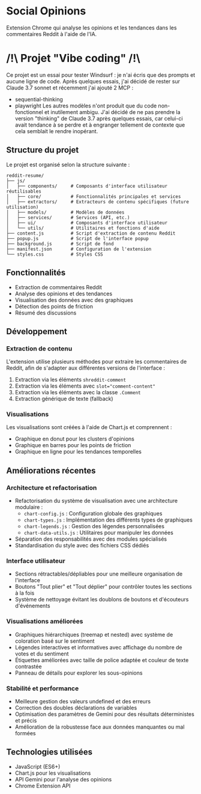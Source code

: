# Social Opinions

Extension Chrome qui analyse les opinions et les tendances dans les commentaires Reddit à l'aide de l'IA.

# /!\ Projet "Vibe coding" /!\
Ce projet est un essai pour tester Windsurf : je n'ai écris que des prompts et aucune ligne de code.
Après quelques essais, j'ai décidé de rester sur Claude 3.7 sonnet et récemment j'ai ajouté 2 MCP :
- sequential-thinking
- playwright
Les autres modèles n'ont produit que du code non-fonctionnel et inutilement ambigu.
J'ai décidé de ne pas prendre la version "thinking" de Claude 3.7 après quelques essais, 
car celui-ci avait tendance à se perdre et à engranger tellement de contexte que cela semblait le rendre inopérant.


## Structure du projet

Le projet est organisé selon la structure suivante :

```
reddit-resume/
├── js/
│   ├── components/     # Composants d'interface utilisateur réutilisables
│   ├── core/           # Fonctionnalités principales et services
│   ├── extractors/     # Extracteurs de contenu spécifiques (future utilisation)
│   ├── models/         # Modèles de données
│   ├── services/       # Services (API, etc.)
│   ├── ui/             # Composants d'interface utilisateur
│   └── utils/          # Utilitaires et fonctions d'aide
├── content.js          # Script d'extraction de contenu Reddit
├── popup.js            # Script de l'interface popup
├── background.js       # Script de fond
├── manifest.json       # Configuration de l'extension
└── styles.css          # Styles CSS
```

## Fonctionnalités

- Extraction de commentaires Reddit
- Analyse des opinions et des tendances
- Visualisation des données avec des graphiques
- Détection des points de friction
- Résumé des discussions

## Développement

### Extraction de contenu

L'extension utilise plusieurs méthodes pour extraire les commentaires de Reddit, afin de s'adapter aux différentes versions de l'interface :

1. Extraction via les éléments `shreddit-comment`
2. Extraction via les éléments avec `slot="comment-content"`
3. Extraction via les éléments avec la classe `.Comment`
4. Extraction générique de texte (fallback)

### Visualisations

Les visualisations sont créées à l'aide de Chart.js et comprennent :

- Graphique en donut pour les clusters d'opinions
- Graphique en barres pour les points de friction
- Graphique en ligne pour les tendances temporelles

## Améliorations récentes

### Architecture et refactorisation
- Refactorisation du système de visualisation avec une architecture modulaire :
  - `chart-config.js` : Configuration globale des graphiques
  - `chart-types.js` : Implémentation des différents types de graphiques
  - `chart-legends.js` : Gestion des légendes personnalisées
  - `chart-data-utils.js` : Utilitaires pour manipuler les données
- Séparation des responsabilités avec des modules spécialisés
- Standardisation du style avec des fichiers CSS dédiés

### Interface utilisateur
- Sections rétractables/dépliables pour une meilleure organisation de l'interface
- Boutons "Tout plier" et "Tout déplier" pour contrôler toutes les sections à la fois
- Système de nettoyage évitant les doublons de boutons et d'écouteurs d'événements

### Visualisations améliorées
- Graphiques hiérarchiques (treemap et nested) avec système de coloration basé sur le sentiment
- Légendes interactives et informatives avec affichage du nombre de votes et du sentiment
- Étiquettes améliorées avec taille de police adaptée et couleur de texte contrastée
- Panneau de détails pour explorer les sous-opinions

### Stabilité et performance
- Meilleure gestion des valeurs undefined et des erreurs
- Correction des doubles déclarations de variables
- Optimisation des paramètres de Gemini pour des résultats déterministes et précis
- Amélioration de la robustesse face aux données manquantes ou mal formées

## Technologies utilisées

- JavaScript (ES6+)
- Chart.js pour les visualisations
- API Gemini pour l'analyse des opinions
- Chrome Extension API
